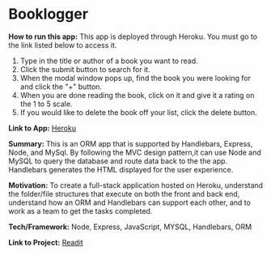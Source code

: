 # Booklogger
**How to run this app:** 
This app is deployed through Heroku. You must go to the link listed below to access it. 
1. Type in the title or author of a book you want to read.
2. Click the submit button to search for it.
3. When the modal window pops up, find the book you were looking for and click the "+" button.
4. When you are done reading the book, click on it and give it a rating on the 1 to 5 scale.
5. If you would like to delete the book off your list, click the delete button. 

**Link to App:** 
[Heroku](https://)

**Summary:**
This is an ORM app that is supported by Handlebars, Express, Node, and MySql. By following the MVC design pattern,it 
can use Node and MySQL to query the database and route data back to the the app. Handlebars generates the HTML displayed 
for the user experience. 
    
**Motivation:** To create a full-stack application hosted on Heroku, understand the folder/file structures that execute 
on both the front and back end, understand how an ORM and Handlebars can support each other, and to work as a team to get
the tasks completed. 

**Tech/Framework:** Node, Express, JavaScript, MYSQL, Handlebars, ORM

**Link to Project:**
[Readit](https://github.com/looksue/Booklogger)
